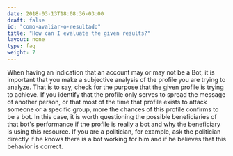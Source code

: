 ```yaml
---
date: 2018-03-13T18:08:36-03:00
draft: false
id: "como-avaliar-o-resultado"
title: "How can I evaluate the given results?"
layout: none
type: faq
weight: 7
---
```

When having an indication that an account may or may not be a Bot, it is important that you make a subjective analysis of the profile you are trying to analyze. That is to say, check for the purpose that the given profile is trying to achieve. If you identify that the profile only serves to spread the message of another person, or that most of the time that profile exists to attack someone or a specific group, more the chances of this profile confirms to be a bot. In this case, it is worth questioning the possible beneficiaries of that bot's performance if the profile is really a bot and why the beneficiary is using this resource. If you are a politician, for example, ask the politician directly if he knows there is a bot working for him and if he believes that this behavior is correct.